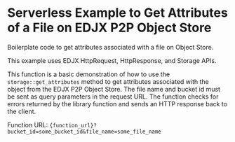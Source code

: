 <!--
title: .'Get attributes for a particular file on EDJX P2P Object Store'
description: 'Boilerplate code to get attributes associated with a file on Object Store'
platform: EDJX
language: Rust
-->

# Serverless Example to Get Attributes of a File on EDJX P2P Object Store

Boilerplate code to get attributes associated with a file on Object Store.

This example uses EDJX HttpRequest, HttpResponse, and Storage APIs.

This function is a basic demonstration of how to use the `storage::get_attributes` method to get attributes associated with the object from the EDJX P2P Object Store. The file name and bucket id must be sent as query parameters in the request URL. The function checks for errors returned by the library function and sends an HTTP response back to the client.

Function URL: `{function_url}?bucket_id=some_bucket_id&file_name=some_file_name`

